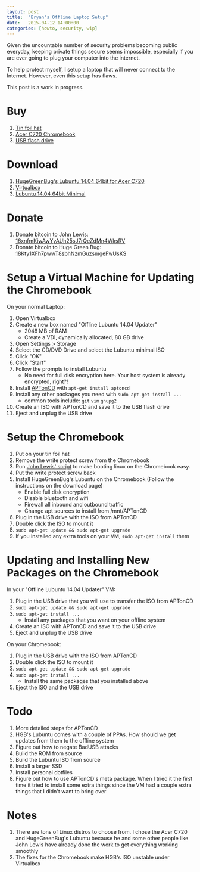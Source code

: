 ```yaml
---
layout: post
title:  "Bryan's Offline Laptop Setup"
date:   2015-04-12 14:00:00
categories: [howto, security, wip]
---
```


Given the uncountable number of security problems becoming public everyday, keeping private things secure seems impossible, especially if you are ever going to plug your computer into the internet.

To help protect myself, I setup a laptop that will never connect to the Internet. However, even this setup has flaws.

This post is a work in progress.


# Buy

1. [Tin foil hat](http://en.wikipedia.org/wiki/Tin_foil_hat)
1. [Acer C720 Chromebook](http://www.amazon.com/mn/search/?_encoding=UTF8&camp=1789&creative=390957&field-keywords=chromebook%20acer%20c720&linkCode=ur2&tag=stitth06-20&url=search-alias%3Daps&linkId=MS6KQH4YOWZHFO4C)
1. [USB flash drive](http://www.amazon.com/b/?_encoding=UTF8&ajr=0&camp=1789&creative=390957&linkCode=ur2&node=3151491&tag=stitth06-20&linkId=CYJSSRATO647ERMJ)


# Download

1. [HugeGreenBug's Lubuntu 14.04 64bit for Acer C720](https://www.distroshare.com/distros/get/16/)
1. [Virtualbox](https://www.virtualbox.org/)
1. [Lubuntu 14.04 64bit Minimal](https://help.ubuntu.com/community/Installation/MinimalCD)


# Donate

1. Donate bitcoin to John Lewis: [16xnfmKiwAwYyAUh25sJ7rQeZdMn4WksRV](
bitcoin:16xnfmKiwAwYyAUh25sJ7rQeZdMn4WksRV)
1. Donate bitcoin to Huge Green Bug: [18Kty1XFh7pwwT8sbhNzmGuzsmgeFwUsKS](bitcoin:18Kty1XFh7pwwT8sbhNzmGuzsmgeFwUsKS)


# Setup a Virtual Machine for Updating the Chromebook

On your normal Laptop:

1. Open Virtualbox
1. Create a new box named "Offline Lubuntu 14.04 Updater"
    * 2048 MB of RAM
    * Create a VDI, dynamically allocated, 80 GB drive
1. Open Settings > Storage
1. Select the CD/DVD Drive and select the Lubuntu minimal ISO
1. Click "OK"
1. Click "Start"
1. Follow the prompts to install Lubuntu
    * No need for full disk encryption here. Your host system is already encrypted, right?!
1. Install [APTonCD](http://aptoncd.sourceforge.net/) with `apt-get install aptoncd`
1. Install any other packages you need with `sudo apt-get install ...`
    * common tools include: `git` `vim` `gnupg2`
1. Create an ISO with APTonCD and save it to the USB flash drive
1. Eject and unplug the USB drive


# Setup the Chromebook

1. Put on your tin foil hat
1. Remove the write protect screw from the Chromebook
1. Run [John Lewis' script](https://johnlewis.ie/custom-chromebook-firmware/rom-download/) to make booting linux on the Chromebook easy.
1. Put the write protect screw back
1. Install HugeGreenBug's Lubuntu on the Chromebook (Follow the instructions on the download page)
    * Enable full disk encryption
    * Disable bluetooth and wifi
    * Firewall all inbound and outbound traffic
    * Change apt sources to install from /mnt/APTonCD
1. Plug in the USB drive with the ISO from APTonCD
1. Double click the ISO to mount it
1. `sudo apt-get update && sudo apt-get upgrade`
1. If you installed any extra tools on your VM, `sudo apt-get install` them


# Updating and Installing New Packages on the Chromebook

In your "Offline Lubuntu 14.04 Updater" VM:

1. Plug in the USB drive that you will use to transfer the ISO from APTonCD
1. `sudo apt-get update && sudo apt-get upgrade`
1. `sudo apt-get install ...`
    * Install any packages that you want on your offline system
1. Create an ISO with APTonCD and save it to the USB drive
1. Eject and unplug the USB drive

On your Chromebook:

1. Plug in the USB drive with the ISO from APTonCD
1. Double click the ISO to mount it
1. `sudo apt-get update && sudo apt-get upgrade`
1. `sudo apt-get install ...`
    * Install the same packages that you installed above
1. Eject the ISO and the USB drive


# Todo

1. More detailed steps for APTonCD
1. HGB's Lubuntu comes with a couple of PPAs. How should we get updates from them to the offline system
1. Figure out how to negate BadUSB attacks
1. Build the ROM from source
1. Build the Lubuntu ISO from source
1. Install a larger SSD
1. Install personal dotfiles
1. Figure out how to use APTonCD's meta package. When I tried it the first time it tried to install some extra things since the VM had a couple extra things that I didn't want to bring over


# Notes

1. There are tons of Linux distros to choose from. I chose the Acer C720 and HugeGreenBug's Lubuntu  because he and some other people like John Lewis have already done the work to get everything working smoothly
1. The fixes for the Chromebook make HGB's ISO unstable under Virtualbox

